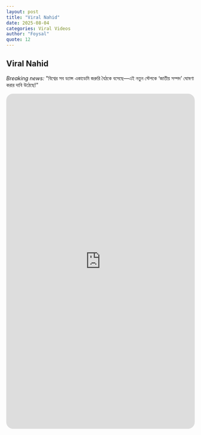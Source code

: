 ```yaml
---
layout: post
title: "Viral Nahid"
date: 2025-08-04
categories: Viral Videos
author: "Foysal"
quote: 12
---
```


## Viral Nahid


*Breaking news:* "বিশ্বের সব ড্যান্স একাডেমি জরুরি বৈঠকে বসেছে—এই নতুন স্টেপকে ‘জাতীয় সম্পদ’ ঘোষণা করার দাবি উঠেছে!"

<div style="position:relative; width:100%; height:0px; padding-bottom:177.778%">
  <iframe allow="fullscreen;autoplay" allowfullscreen height="100%" 
          src="https://streamable.com/e/xpzc1l?autoplay=1" width="100%" 
          style="border:none; width:100%; height:100%; position:absolute; left:0px; top:0px; overflow:hidden; border-radius: 18px">
  </iframe>
</div>
